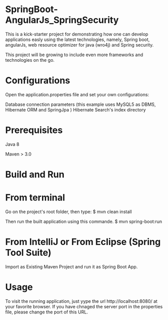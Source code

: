 # SpringBoot-AngularJs_SpringSecurity
This is a kick-starter project for demonstrating how one can develop applications easly using the latest technologies, namely, Spring boot, angularJs, web resource optimizer for java (wro4j) and Spring security. 

This project will be growing to include even more frameworks and technologies on the go. 

# Configurations

Open the application.properties file and set your own configurations:

Database connection parameters (this example uses MySQL5 as DBMS, Hibernate ORM and SpringJpa )
Hibernate Search's index directory
# Prerequisites

Java 8

Maven > 3.0

# Build and Run

# From terminal

Go on the project's root folder, then type:
  $ mvn clean install
  
Then run the built application using this commande.
  $ mvn spring-boot:run
  
# From IntelliJ or From Eclipse (Spring Tool Suite)

Import as Existing Maven Project and run it as Spring Boot App.

# Usage

To visit the running application, just yype the url http://localhost:8080/ at your favorite browser. If you have chnaged the server port in the properties file, please change the port of this URL.
